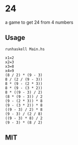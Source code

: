 
# 24

a game to get 24 from 4 numbers

## Usage

```
runhaskell Main.hs

x1=2
x2=3
x3=8
x4=9
(8 / 2) * (9 - 3)
8 / (2 / (9 - 3))
8 * (9 - (2 * 3))
8 * (9 - (3 * 2))
8 * ((9 - 3) / 2)
(8 * (9 - 3)) / 2
(9 - (2 * 3)) * 8
(9 - (3 * 2)) * 8
((9 - 3) / 2) * 8
(9 - 3) / (2 / 8)
((9 - 3) * 8) / 2
(9 - 3) * (8 / 2)
```

## MIT

